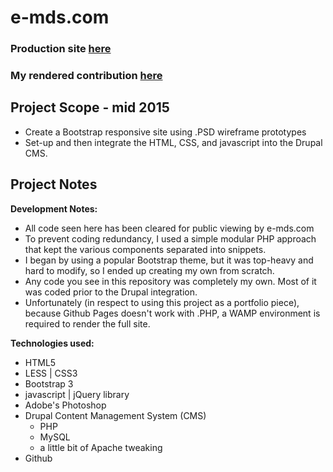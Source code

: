 # e-mds.com

### Production site [here](http://e-mds.com/)
### My rendered contribution [here](http://markedwardnewman.com/e-mds.com/)

## Project Scope - mid 2015

- Create a Bootstrap responsive site using .PSD wireframe prototypes
- Set-up and then integrate the HTML, CSS, and javascript into the Drupal CMS.

## Project Notes

**Development Notes:**

- All code seen here has been cleared for public viewing by e-mds.com 
- To prevent coding redundancy, I used a simple modular PHP approach that kept the various components separated into snippets.
- I began by using a popular Bootstrap theme, but it was top-heavy and hard to modify, so I ended up creating my own from scratch.
- Any code you see in this repository was completely my own.  Most of it was coded prior to the Drupal integration.
- Unfortunately (in respect to using this project as a portfolio piece), because Github Pages doesn't work with .PHP, a WAMP environment is required to render the full site.

**Technologies used:**

- HTML5
- LESS | CSS3
- Bootstrap 3
- javascript | jQuery library
- Adobe's Photoshop
- Drupal Content Management System (CMS)
	- PHP
	- MySQL
	- a little bit of Apache tweaking
- Github
